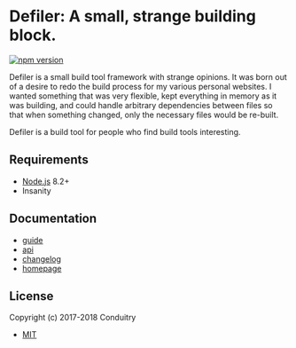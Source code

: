 # Defiler: A small, strange building block.

[![npm version](https://img.shields.io/npm/v/defiler.svg?style=flat-square)](https://www.npmjs.com/package/defiler)

Defiler is a small build tool framework with strange opinions. It was born out of a desire to redo the build process for my various personal websites. I wanted something that was very flexible, kept everything in memory as it was building, and could handle arbitrary dependencies between files so that when something changed, only the necessary files would be re-built.

Defiler is a build tool for people who find build tools interesting.

## Requirements

- [Node.js](https://nodejs.org/) 8.2+
- Insanity

## Documentation

- [guide](GUIDE.md#readme)
- [api](API.md#readme)
- [changelog](CHANGELOG.md#readme)
- [homepage](https://cndtr.io/defiler/)

## License

Copyright (c) 2017-2018 Conduitry

- [MIT](LICENSE)
